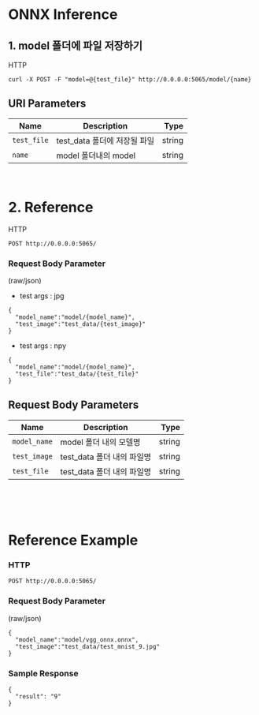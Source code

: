 # ONNX Inference


## 1. model 폴더에 파일 저장하기
HTTP
```
curl -X POST -F "model=@{test_file}" http://0.0.0.0:5065/model/{name}
```
## URI Parameters

|          Name          |       Description       |  Type |
|------------------------|-------------------------|-------:|
| <code>test_file<code>  | test_data 폴더에 저장될 파일  | string |
| <code>name<code>  | model 폴더내의 model  | string |

<br>

 
# 2. Reference
HTTP
```
POST http://0.0.0.0:5065/
```
### Request Body Parameter
(raw/json)
 
* test args : jpg
```
{
  "model_name":"model/{model_name}",
  "test_image":"test_data/{test_image}"
}
```
 
* test args : npy
```
{
  "model_name":"model/{model_name}",
  "test_file":"test_data/{test_file}"
}
```

## Request Body Parameters

|          Name          |       Description       |  Type |
|------------------------|-------------------------|-------:|
| <code>model_name<code> | model 폴더 내의 모델명     | string |
| <code>test_image<code> | test_data 폴더 내의 파일명 | string |
| <code>test_file<code>  | test_data 폴더 내의 파일명 | string |
 
<br><br><br>

 # Reference Example
 ### HTTP
```
POST http://0.0.0.0:5065/
```
### Request Body Parameter
(raw/json)
```
{
  "model_name":"model/vgg_onnx.onnx",
  "test_image":"test_data/test_mnist_9.jpg"
}
```
### Sample Response
```
{
  "result": "9"
}
```
